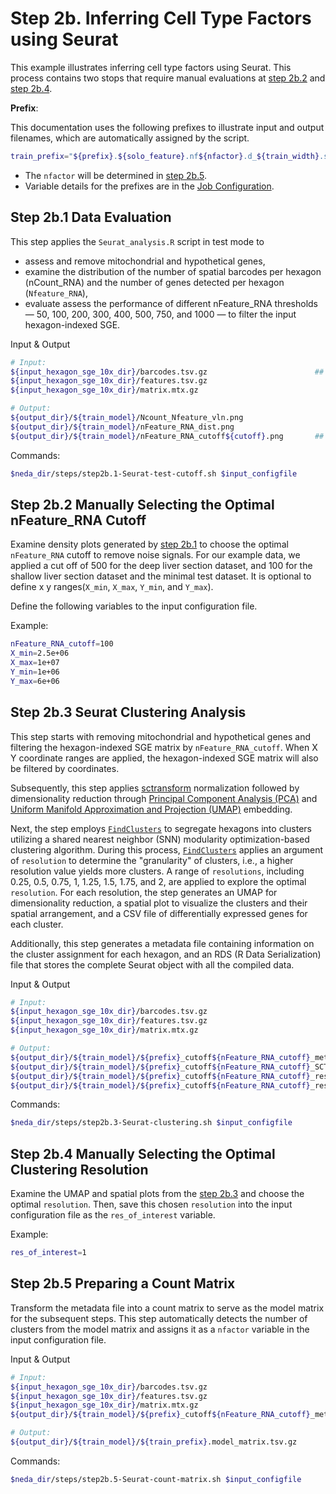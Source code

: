 # Step 2b. Inferring Cell Type Factors using Seurat

This example illustrates inferring cell type factors using Seurat. This process contains two stops that require manual evaluations at [step 2b.2](#step-2b2-manually-select-the-cutoffs) and [step 2b.4](#step-2b4-manually-select-the-resolution-for-clustering).

**Prefix**:

This documentation uses the following prefixes to illustrate input and output filenames, which are automatically assigned by the script.

```bash
train_prefix="${prefix}.${solo_feature}.nf${nfactor}.d_${train_width}.s_${train_n_epoch}"
```

* The `nfactor` will be determined in [step 2b.5](#step-2b5-prepare-a-count-matrix-with-the-selected-resolution).
* Variable details for the prefixes are in the [Job Configuration](./job_config.md).

## Step 2b.1 Data Evaluation
This step applies the `Seurat_analysis.R` script in test mode to

* assess and remove mitochondrial and hypothetical genes,
* examine the distribution of the number of spatial barcodes per hexagon (nCount_RNA) and the number of genes detected per hexagon (`Nfeature_RNA`),
* evaluate assess the performance of different nFeature_RNA thresholds — 50, 100, 200, 300, 400, 500, 750, and 1000 — to filter the input hexagon-indexed SGE.

Input & Output
```bash
# Input: 
${input_hexagon_sge_10x_dir}/barcodes.tsv.gz                        ## user-defined input hexagon SGE in 10X Genomics format
${input_hexagon_sge_10x_dir}/features.tsv.gz     
${input_hexagon_sge_10x_dir}/matrix.mtx.gz  

# Output: 
${output_dir}/${train_model}/Ncount_Nfeature_vln.png
${output_dir}/${train_model}/nFeature_RNA_dist.png
${output_dir}/${train_model}/nFeature_RNA_cutoff${cutoff}.png       ## a density plot with two panels, displaying the hexagon-indexed SGE before and after filtering by Nfeature_RNA, for each nFeature_RNA cutoff
```

Commands:
```bash
$neda_dir/steps/step2b.1-Seurat-test-cutoff.sh $input_configfile
```

## Step 2b.2 Manually Selecting the Optimal nFeature_RNA Cutoff
Examine density plots generated by [step 2b.1](#step-2b1-data-evaluation) to choose the optimal `nFeature_RNA` cutoff to remove noise signals. For our example data, we applied a cut off of 500 for the deep liver section dataset, and 100 for the shallow liver section dataset and the minimal test dataset. It is optional to define x y ranges(`X_min`, `X_max`, `Y_min`, and `Y_max`).

Define the following variables to the input configuration file.

Example:
```bash
nFeature_RNA_cutoff=100   
X_min=2.5e+06
X_max=1e+07
Y_min=1e+06
Y_max=6e+06
```

## Step 2b.3 Seurat Clustering Analysis
This step starts with removing mitochondrial and hypothetical genes and filtering the hexagon-indexed SGE matrix by `nFeature_RNA_cutoff`. When X Y coordinate ranges are applied, the hexagon-indexed SGE matrix will also be filtered by coordinates.

Subsequently, this step applies [sctransform](https://github.com/satijalab/sctransform) normalization followed by dimensionality reduction through [Principal Component Analysis (PCA)](https://satijalab.org/seurat/reference/runpca) and [Uniform Manifold Approximation and Projection (UMAP)](https://satijalab.org/seurat/reference/runumap) embedding.

Next, the step employs [`FindClusters`](https://satijalab.org/seurat/reference/findclusters) to segregate hexagons into clusters utilizing a shared nearest neighbor (SNN) modularity optimization-based clustering algorithm. During this process, [`FindClusters`](https://satijalab.org/seurat/reference/findclusters) applies an argument of `resolution` to determine the "granularity" of clusters, i.e., a higher resolution value yields more clusters. A range of `resolutions`, including 0.25, 0.5, 0.75, 1, 1.25, 1.5, 1.75, and 2, are applied to explore the optimal `resolution`. For each resolution, the step generates an UMAP for dimensionality reduction, a spatial plot to visualize the clusters and their spatial arrangement, and a CSV file of differentially expressed genes for each cluster.

Additionally, this step generates a metadata file containing information on the cluster assignment for each hexagon, and an RDS (R Data Serialization) file that stores the complete Seurat object with all the compiled data.

Input & Output
```bash
# Input: 
${input_hexagon_sge_10x_dir}/barcodes.tsv.gz                                                    ## user-defined input hexagon-indexed SGE in 10X Genomics-compatible format
${input_hexagon_sge_10x_dir}/features.tsv.gz     
${input_hexagon_sge_10x_dir}/matrix.mtx.gz     

# Output: 
${output_dir}/${train_model}/${prefix}_cutoff${nFeature_RNA_cutoff}_metadata.csv                ## a metadata file
${output_dir}/${train_model}/${prefix}_cutoff${nFeature_RNA_cutoff}_SCT.RDS                     ## an RDS file
${output_dir}/${train_model}/${prefix}_cutoff${nFeature_RNA_cutoff}_res${res}_DE.csv            ## Each resolution returns a CSV file of differentially expressed genes for each cluster
${output_dir}/${train_model}/${prefix}_cutoff${nFeature_RNA_cutoff}_res${res}_DimSpatial.png    ## Each resolution returns an image of two panels including an UMAP for dimensionality reduction, a spatial plot to visualize the clusters and their spatial arrangement 
```

Commands:
```bash
$neda_dir/steps/step2b.3-Seurat-clustering.sh $input_configfile
```

## Step 2b.4 Manually Selecting the Optimal Clustering Resolution
Examine the UMAP and spatial plots from the [step 2b.3](#step-2b3-seurat-clustering-analysis) and choose the optimal `resolution`. Then, save this chosen `resolution` into the input configuration file as the `res_of_interest` variable.

Example:
```bash
res_of_interest=1
```

## Step 2b.5 Preparing a Count Matrix
Transform the metadata file into a count matrix to serve as the model matrix for the subsequent steps. This step automatically detects the number of clusters from the model matrix and assigns it as a `nfactor` variable in the input configuration file.

Input & Output
```bash
# Input:
${input_hexagon_sge_10x_dir}/barcodes.tsv.gz                                                       ## user-defined input hexagon-indexed SGE in 10X Genomics-compatible format
${input_hexagon_sge_10x_dir}/features.tsv.gz     
${input_hexagon_sge_10x_dir}/matrix.mtx.gz     
${output_dir}/${train_model}/${prefix}_cutoff${nFeature_RNA_cutoff}_metadata.csv                   ## the meta file from step 2b.3

# Output: 
${output_dir}/${train_model}/${train_prefix}.model_matrix.tsv.gz
```

Commands:
```bash
$neda_dir/steps/step2b.5-Seurat-count-matrix.sh $input_configfile
```
